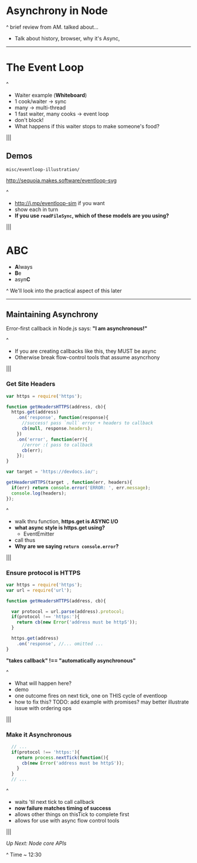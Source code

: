 # Asynchrony in Node

^ brief review from AM. talked about...

- Talk about history, browser, why it's Async,

---

# The Event Loop

^
- Waiter example (**Whiteboard**)
- 1 cook/waiter &rarr; sync
- many &rarr; multi-thread
- 1 fast waiter, many cooks &rarr; event loop
- don't block!
- What happens if this waiter stops to make someone's food?

|||

## Demos

`misc/eventloop-illustration/`<!-- .element: class="fragment" -->

<http://sequoia.makes.software/eventloop-svg><!-- .element: class="fragment" --> 

^
- http://j.mp/eventloop-sim if you want
- show each in turn
- **If you use `readFileSync`, which of these models are you using?**

|||

# ABC
* **A**lways
* **B**e
* asyn**C**

^ We'll look into the practical aspect of this later

---

## Maintaining Asynchrony

Error-first callback in Node.js says:
**"I am asynchronous!"**<!-- .element: class="fragment" -->

^
- If you are creating callbacks like this, they MUST be async
- Otherwise break flow-control tools that assume asyncrhony

|||

### Get Site Headers

```js
var https = require('https');

function getHeadersHTTPS(address, cb){
  https.get(address)
    .on('response', function(response){
      //success! pass `null` error + headers to callback
      cb(null, response.headers);
    })
    .on('error', function(err){
      //error :( pass to callback
      cb(err);
    });
}
```

```js
var target = 'https://devdocs.io/';

getHeadersHTTPS(target , function(err, headers){
  if(err) return console.error('ERROR: ', err.message);
  console.log(headers);
});
```
<!-- .element: class="fragment" -->

^
- walk thru function, **https.get is ASYNC I/O**
- **what async style is https.get using?**
  - EventEmitter
- call thus
- **Why are we saying `return console.error`?**

|||

### Ensure protocol is HTTPS

```js
var https = require('https');
var url = require('url');

function getHeadersHTTPS(address, cb){

  var protocol = url.parse(address).protocol;
  if(protocol !== 'https:'){
    return cb(new Error('address must be httpS'));
  }

  https.get(address)
    .on('response', //... omitted ...
}
```

**"takes callback" !== "automatically asynchronous"**
<!-- .element: class="fragment" -->

^
- What will happen here?
- demo
- one outcome fires on next tick, one on THIS cycle of eventloop
- how to fix this?
TODO: add example with promises? may better illustrate issue with ordering ops

|||

### Make it Asynchronous

```js
  // ...
  if(protocol !== 'https:'){
    return process.nextTick(function(){
      cb(new Error('address must be httpS'));
    }
  }
  // ...
```

^
- waits 'til next tick to call callback
- **now failure matches timing of success**
- allows other things on thisTick to complete first
- allows for use with async flow control tools

|||

<!-- .slide: data-state="transition" -->
*Up Next: Node core APIs*

^
Time ~ 12:30

